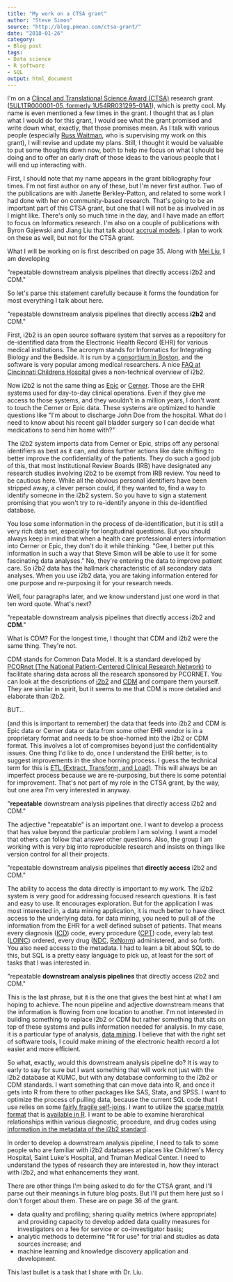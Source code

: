 ```yaml
---
title: "My work on a CTSA grant"
author: "Steve Simon"
source: "http://blog.pmean.com/ctsa-grant/"
date: "2018-01-26"
category:
- Blog post
tags:
- Data science
- R software
- SQL
output: html_document
---
```


I'm on a [Clincal and Translational Science Award
(CTSA)](https://en.wikipedia.org/wiki/Clinical_and_Translational_Science_Award)
research grant ([5UL1TR000001-05, formerly
1U54RR031295-01A1](https://projectreporter.nih.gov/project_info_description.cfm?aid=8869065&icde=37857866&ddparam=&ddvalue=&ddsub=&cr=1&csb=default&cs=ASC&MMOpt=)),
which is pretty cool. My name is even mentioned a few times in the
grant. I thought that as I plan what I would do for this grant, I would
see what the grant promised and write down what, exactly, that those
promises mean. As I talk with various people (especially [Russ
Waitman](http://www.kumc.edu/ea-mi/faculty-and-staff-directory/director-of-medical-informatics-russ-waitman-phd.html),
who is supervising my work on this grant), I will revise and update my
plans. Still, I thought it would be valuable to put some thoughts down
now, both to help me focus on what I should be doing and to offer an
early draft of those ideas to the various people that I will end up
interacting with.

<!---More--->

First, I should note that my name appears in the grant bibliography four
times. I'm not first author on any of these, but I'm never first author.
Two of the publications are with Janette Berkley-Patton, and related to
some work I had done with her on community-based research. That's going
to be an important part of this CTSA grant, but one that I will not be
as involved in as I might like. There's only so much time in the day,
and I have made an effort to focus on Informatics research. I'm also on
a couple of publications with Byron Gajewski and Jiang Liu that talk
about [accrual models](../tag/accrual/index.html). I plan to work on
these as well, but not for the CTSA grant.

What I will be working on is first described on page 35. Along with [Mei
Liu](http://www.kumc.edu/ea-mi/faculty-and-staff-directory/assistant-professor-mei-liu-phd.html),
I am developing

"repeatable downstream analysis pipelines that directly access i2b2 and
CDM."

So let's parse this statement carefully because it forms the foundation
for most everything I talk about here.

"repeatable downstream analysis pipelines that directly access **i2b2**
and CDM."

First, i2b2 is an open source software system that serves as a
repository for de-identified data from the Electronic Health Record
(EHR) for various medical institutions. The acronym stands for
Informatics for Integrating Biology and the Bedside. It is run by a
[consortium in Boston](https://www.i2b2.org/about/index.html), and the
software is very popular among medical researchers. A nice [FAQ at
Cincinnati Childrens Hospital](https://i2b2.cchmc.org/faq) gives a
non-technical overview of i2b2.

Now i2b2 is not the same thing as [Epic](http://www.epic.com/) or
[Cerner](https://www.cerner.com/). Those are the EHR systems used for
day-to-day clinical operations. Even if they give me access to those
systems, and they wouldn't in a million years, I don't want to touch the
Cerner or Epic data. These systems are optimized to handle questions
like "I'm about to discharge John Doe from the hospital. What do I need
to know about his recent gall bladder surgery so I can decide what
medications to send him home with?"

The i2b2 system imports data from Cerner or Epic, strips off any
personal identifiers as best as it can, and does further actions like
date shifting to better improve the confidentiality of the patients.
They do such a good job of this, that most Institutional Review Boards
(IRB) have designated any research studies involving i2b2 to be exempt
from IRB review. You need to be cautious here. While all the obvious
personal identifiers have been stripped away, a clever person could, if
they wanted to, find a way to identify someone in the i2b2 system. So
you have to sign a statement promising that you won't try to re-identify
anyone in this de-identified database.

You lose some information in the process of de-identification, but it is
still a very rich data set, especially for longitudinal questions. But
you should always keep in mind that when a health care professional
enters information into Cerner or Epic, they don't do it while thinking.
"Gee, I better put this information in such a way that Steve Simon will
be able to use it for some fascinating data analyses." No, they're
entering the data to improve patient care. So i2b2 data has the hallmark
characteristic of all secondary data analyses. When you use i2b2 data,
you are taking information entered for one purpose and re-purposing it
for your research needs.

Well, four paragraphs later, and we know understand just one word in
that ten word quote. What's next?

"repeatable downstream analysis pipelines that directly access i2b2 and
**CDM**."

What is CDM? For the longest time, I thought that CDM and i2b2 were the
same thing. They're not.

CDM stands for Common Data Model. It is a standard developed by [PCORnet
(The National Patient-Centered Clinical Research
Network)](http://www.pcornet.org/about-pcornet/) to facilitate sharing
data across all the research sponsored by PCORNET. You can look at the
descriptions of
[i2b2](https://academic.oup.com/jamia/article/17/2/124/2909101) and
[CDM](http://www.pcornet.org/wp-content/uploads/2018/01/PCORnet-Common-Data-Model-v4.0_Specification.pdf)
and compare them yourself. They are similar in spirit, but it seems to
me that CDM is more detailed and elaborate than i2b2.

BUT...

(and this is important to remember) the data that feeds into i2b2 and
CDM is Epic data or Cerner data or data from some other EHR vendor is in
a proprietary format and needs to be shoe-horned into the i2b2 or CDM
format. This involves a lot of compromises beyond just the
confidentiality issues. One thing I'd like to do, once I understand the
EHR better, is to suggest improvements in the shoe horning process. I
guess the technical term for this is [ETL (Extract, Transform, and
Load)](https://www.sas.com/en_us/insights/data-management/what-is-etl.html).
This will always be an imperfect process because we are re-purposing,
but there is some potential for improvement. That's not part of my role
in the CTSA grant, by the way, but one area I'm very interested in
anyway.

"**repeatable** downstream analysis pipelines that directly access i2b2
and CDM."

The adjective "repeatable" is an important one. I want to develop a
process that has value beyond the particular problem I am solving. I
want a model that others can follow that answer other questions. Also,
the group I am working with is very big into reproducible research and
insists on things like version control for all their projects.

"repeatable downstream analysis pipelines that **directly access** i2b2
and CDM."

The ability to access the data directly is important to my work. The
i2b2 system is very good for addressing focused research questions. It
is fast and easy to use. It encourages exploration. But for the
application I was most interested in, a data mining application, it is
much better to have direct access to the underlying data. for data
mining, you need to pull all of the information from the EHR for a well
defined subset of patients. That means every diagnosis
([ICD](http://www.who.int/classifications/icd/en/)) code, every
procedure ([CPT](http://www.who.int/classifications/icd/en/)) code,
every lab test ([LOINC](https://loinc.org/)) ordered, every drug
([NDC](https://www.fda.gov/Drugs/InformationOnDrugs/ucm142438.htm),
[RxNorm](https://www.nlm.nih.gov/research/umls/rxnorm/overview.html))
administered, and so forth. You also need access to the metadata. I had
to learn a bit about SQL to do this, but SQL is a pretty easy language
to pick up, at least for the sort of tasks that I was interested in.

"repeatable **downstream analysis pipelines** that directly access i2b2
and CDM."

This is the last phrase, but it is the one that gives the best hint at
what I am hoping to achieve. The noun pipeline and adjective downstream
means that the information is flowing from one location to another. I'm
not interested in building something to replace i2b2 or CDM but rather
something that sits on top of these systems and pulls information needed
for analysis. In my case, it is a particular type of analysis, [data
mining](https://docs.oracle.com/cd/B28359_01/datamine.111/b28129/process.htm#DMCON002).
I believe that with the right set of software tools, I could make mining
of the electronic health record a lot easier and more efficient.

So what, exactly, would this downstream analysis pipeline do? It is way
to early to say for sure but I want something that will work not just
with the i2b2 database at KUMC, but with any database conforming to the
i2b2 or CDM standards. I want something that can move data into R, and
once it gets into R from there to other packages like SAS, Stata, and
SPSS. I want to optimize the process of pulling data, because the
current SQL code that I use relies on some [fairly fragile
self-joins](http://sqltouch.blogspot.com/2013/07/self-join-incurs-more-io-activities-and.html).
I want to utilize the [sparse matrix
format](https://www.geeksforgeeks.org/sparse-matrix-representation/)
that is [available in
R](http://www.johnmyleswhite.com/notebook/2011/10/31/using-sparse-matrices-in-r/).
I want to be able to examine hierarchical relationships within various
diagnostic, procedure, and drug codes using [information in the metadata
of the i2b2
standard](https://community.i2b2.org/wiki/display/DevForum/Query+Building+from+Ontology).

In order to develop a downstream analysis pipeline, I need to talk to
some people who are familiar with i2b2 databases at places like
Children's Mercy Hospital, Saint Luke's Hospital, and Truman Medical
Center. I need to understand the types of research they are interested
in, how they interact with i2b2, and what enhancements they want.

There are other things I'm being asked to do for the CTSA grant, and
I'll parse out their meanings in future blog posts. But I'll put them
here just so I don't forget about them. These are on page 36 of the
grant.

-   data quality and profiling; sharing quality metrics (where
    appropriate) and providing capacity to develop added data quality
    measures for investigators on a fee for service or co-investigator
    basis;
-   analytic methods to determine "fit for use" for trial and studies as
    data sources increase; and
-   machine learning and knowledge discovery application and
    development.

This last bullet is a task that I share with Dr. Liu.



